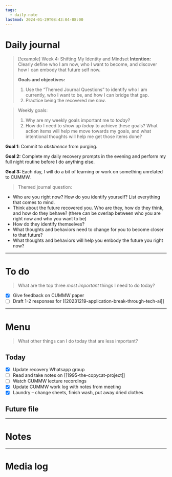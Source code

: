 ```yaml
---
tags:
  - daily-note
lastmod: 2024-01-29T08:43:04-08:00
---
```

# Daily journal

>[!example] Week 4: Shifting My Identity and Mindset
>**Intention:** Clearly define who I am now, who I want to become, and discover how I can embody that future self now.
>
>**Goals and objectives:**
>1. Use the “Themed Journal Questions” to identify who I am currently, who I want to be, and how I can bridge that gap.
>2. Practice being the recovered me *now*.

> Weekly goals:
> 1. Why are my weekly goals important me to *today*?
> 2. How do I need to show up *today* to achieve these goals? What action items will help me move towards my goals, and what intentional thoughts will help me get those items done?

**Goal 1**: Commit to *abstinence* from purging.

**Goal 2:** Complete my daily recovery prompts in the evening and perform my full night routine before I do anything else.

**Goal 3:** Each day, I will do a bit of learning or work on something unrelated to CUMMW.

>Themed journal question:

- Who are you right now? How do you identify yourself? List everything that comes to mind.
- Think about the future recovered you. Who are they, how do they think, and how do they behave? (there can be overlap between who you are right now and who you want to be)
- How do they identify themselves?
- What thoughts and behaviors need to change for you to become closer to that future?
- What thoughts and behaviors will help you embody the future you right now?

---
# To do

> What are the top three *most important* things I need to do today?

- [x] Give feedback on CUMMW paper
- [ ] Draft 1-2 responses for [[20231219-application-break-through-tech-ai]]

----
# Menu

> What other things can I do today that are less important?
## Today

- [x] Update recovery Whatsapp group
- [ ] Read and take notes on [[1995-the-copycat-project]]
- [ ] Watch CUMMW lecture recordings
- [x] Update CUMMW work log with notes from meeting
- [x] Laundry – change sheets, finish wash, put away dried clothes

## Future file

---
# Notes

---
# Media log
